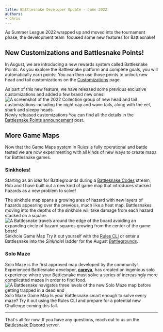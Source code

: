 ```yaml
---
title: Battlesnake Developer Update - June 2022
authors:
- Chris
---
```


As Summer League 2022 wrapped up and moved into the tournament phase, the development team  focused some new features for Battlesnake!

## New Customizations and Battlesnake Points!

In August, we are introducing a new rewards system called Battlesnake Points. As you explore the Battlesnake platform and complete goals, you will automatically earn points. You can then use those points to unlock new head and tail customizations on the [Customizations](https://play.battlesnake.com/customizations/) page.

As part of this new feature, we have released some previous exclusive customizations and added a few brand new ones!
![A screenshot of the 2022 Collection group of new head and tail customizations including the night cap and wave tails, along with the eel, shark and sleepy heads](./img/New-Customizations-for-August-1.png)Newly released customizations 
You can find all the details in the [Battlesnake Points announcement](__GHOST_URL__/battlesnake-points/) post.

## More Game Maps

Now that the Game Maps system in Rules is fully operational and battle tested we are now experimenting with all kinds of new ways to create maps for Battlesnake games.

### Sinkholes!

Starting as an idea for Battlegrounds during a [Battlesnake Codes](https://www.twitch.tv/videos/1531835887) stream, Rob and I have built out a new kind of game map that introduces stacked hazards as a new problem to solve!

The sinkhole map spans a growing area of hazard with new layers of hazards appearing over the previous, much like a heat map. Battlesnakes moving into the depths of the sinkhole will take damage from each hazard stacked on a square.
![A Battlesnake travels around the edge of the board avoiding an expanding circle of hazard squares growing from the center of the game board](./img/Sinkhole-Maze-Example.gif)Sinkhole Game Map
Try it out yourself with the [Rules CLI](https://github.com/BattlesnakeOfficial/rules) or enter a Battlesnake into the *Sinkhole!* ladder for the August [Battlegrounds](https://play.battlesnake.com/battlegrounds).

### Solo Maze

Solo Maze is the first approved map developed by the community! Experienced Battlesnake developer, [**coreya**](https://play.battlesnake.com/u/coreyja/)**,** has created an ingenious solo experience where your Battlesnake must solve a series of increasingly more complicated mazes in order to find food.  
![A Battlesnake navigates three levels of the new Solo Maze map before getting trapped in a dead end](./img/Solo-Maze-Example-v2-1.gif)Solo Maze Game Map
Is your Battlesnake smart enough to solve every maze? Try it out using the Rules CLI and prepare for a potential new Challenge coming this fall.

---

That's all for now. If you have any questions, reach out to us on the [Battlesnake Discord](https://discord.battlesnake.com/) server.
